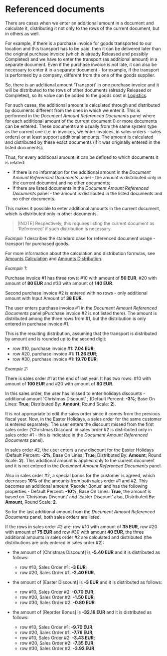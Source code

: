 
# Referenced documents

There are cases when we enter an additional amount in a document and calculate it, distributing it not only to the rows of the current document, but in others as well. 

For example, if there is a purchase invoice for goods transported to our location and this transport has to be paid, then it can be delivered later than the original purchase invoice (which is already Released and possibly Completed) and we have to enter the transport (as additional amount) in a separate document.
Even if the purchase invoice is not late, it can also be necessary to enter it in a separate document - for example, if the transport is performed by a company, different from the one of the goods supplier. 

So, there is an additional amount 'Transport’ in one purchase invoice and it will be distributed to the rows of other documents (already Released or Completed), so its value can be added to the goods cost in [Logistics](https://docs.erp.net/tech/modules/logistics/index.html).

For such cases, the additional amount is calculated through and distributed by documents different from the ones in which we enter it. This is performed in the *Document Amount Referenced Documents* panel where for each additional amount of the current document 0 or more documents can be entered. These documents are usually from the same system type as the current one (i.e. in invoices, we enter invoices, in sales orders - sales orders) or at least support additional amounts. The amount is calculated and distributed by these exact documents (if it was originally entered in the listed documents). 

Thus, for every additional amount, it can be defined to which documents it is related:

- if there is no information for the additional amount in the *Document Amount Referenced Documents* panel - the amount is distributed only in the current document and no other documents;
- if there are listed documents in the *Document Amount Referenced Documents* panel - the amount is distributed in the listed documents and no other documents.

This makes it possible to enter additional amounts in the current document, which is distributed only in other documents.

> [!NOTE] Respectively, this requires listing the current document as 'Referenced' if such distribution is necessary. 

*Example 1*  describes the standard case for referenced document usage - transport for purchased goods. 

For more information about the calculation and distribution formulas, see [Amounts Calculation](https://docs.erp.net/tech/advanced/document-amounts/amounts-calculation/index.html) and [Amounts Distribution](https://docs.erp.net/tech/advanced/document-amounts/amounts-distribution/index.html).


*Example 1:*

Purchase invoice #1 has three rows: #10 with amount of **50 EUR**, #20 with amount of **80 EUR** and #30 with amount of **140 EUR**. 

Second purchase invoice #2 is entered with no rows - only additional amount with Input Amount of **38 EUR**. 

The user enters purchase invoice #1 in the *Document Amount Referenced Documents* panel pPurchase invoice #2 is not listed there). The amount is distributed among the three rows from #1, but the distribution is only entered in purchase invoice #1. 

This is the resulting distribution, assuming that the transport is distributed by amount and is rounded up to the second digit:

- row #10, purchase invoice #1: **7.04 EUR**;
- row #20, purchase invoice #1: **11.26 EUR**;
- row #30, purchase invoice #1: **19.70 EUR**;

*Example 2:*

There is sales order #1 at the end of last year. It has two rows: #10 with amount of **100 EUR** and #20 with amount of **80 EUR**. 

In this sales order,  the user has missed to enter holidays discounts - additional amount 'Christmas Discount’ ; (Default Percent: **-3%**; Base On Lines: **True**; Distributed By: **Amount**; Round Scale: **2**). 

It is not appropriate to edit the sales order since it comes from the previous fiscal year. Now, in the Easter Holidays, a sales order for the same customer is entered separately. The user enters the discount missed from the first sales order (‘Christmas Discount’ in sales order #2 is distributed only in sales order #1 - this is indicated in the *Document Amount Referenced Documents* panel). 

In sales order #2, the user enters a new discount for the Easter Holidays (Default Percent: **-2%**; Base On Lines: **True**; Distributed By: **Amount**; Round Scale: **2**). This additional amount is applied only to the current document and it is not entered in the *Document Amount Referenced Documents* panel. 

Also in sales order #2, a special bonus for the customer is agreed, which decreases **10%** of the amounts from both sales order #1 and #2. This becomes an additional amount ‘Reorder Bonus’ and has the following properties - Default Percent: **-10%**, Base On Lines: **True**, the amount is based on ‘Christmas Discount’ and ‘Easter Discount’ also, Distributed By: **Amount**, Round Scale: **2**. 

So for the last additional amount from the *Document Amount Referenced Documents* panel, both sales orders are listed.

If the rows in sales order #2 are: row #10 with amount of **35 EUR**, row #20 with amount of **75 EUR** and row #30 with amount **40 EUR**, the three additional amounts in sales order #2 are calculated and distributed (the distributions are only entered in sales order #2):

- the amount of [Christmas Discount] is **-5.40 EUR** and it is distributed as follows:

    - row #10, Sales Order #1: **-3 EUR**;<br>
    - row #20, Sales Order #1: **-2.40 EUR**.

- the amount of [Easter Discount] is **-3 EUR** and it is distributed as follows:

    - row #10, Sales Order #2: **-0.70 EUR**;
    - row #20, Sales Order #2: **-1.50 EUR**;
    - row #30, Sales Order #2: **-0.80 EUR**.

- the amount of [Reorder Bonus] is **-32.16 EUR** and it is distributed as follows:

    - row #10, Sales Order #1: **-9.70 EUR**;
    - row #20, Sales Order #1: **-7.76 EUR**;
    - row #10, Sales Order #2: **-3.43 EUR**;
    - row #20, Sales Order #2: **-7.35 EUR**;
    - row #30, Sales Order #2: **-3.92 EUR**.
